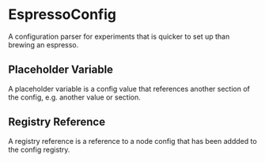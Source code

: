 # EspressoConfig

A configuration parser for experiments that is quicker to set up than brewing an espresso.

## Placeholder Variable

A placeholder variable is a config value that references another section of the config, e.g. another value or section.


## Registry Reference

A registry reference is a reference to a node config that has been
addded to the config registry.